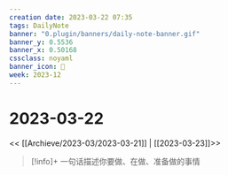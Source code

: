 ```yaml
---
creation date: 2023-03-22 07:35
tags: DailyNote
banner: "0.plugin/banners/daily-note-banner.gif"
banner_y: 0.5536
banner_x: 0.50168
cssclass: noyaml
banner_icon: 💌
week: 2023-12
---
```


# 2023-03-22

<< [[Archieve/2023-03/2023-03-21]] | [[2023-03-23]]>>


> [!info]+ 一句话描述你要做、在做、准备做的事情
> 


